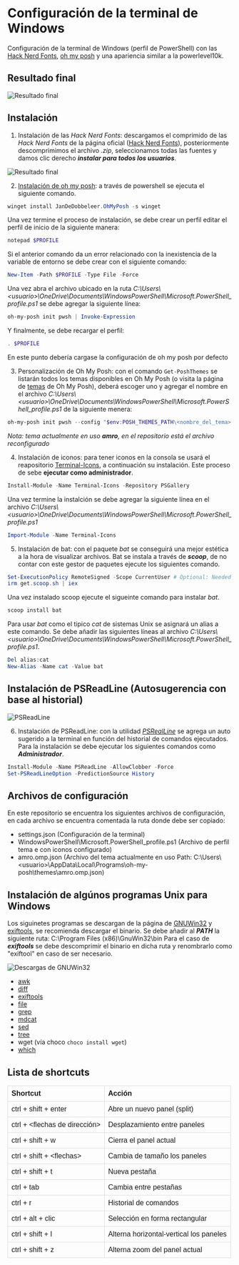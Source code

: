 # Configuración de la terminal de Windows

Configuración de la terminal de Windows (perfil de PowerShell) con las [Hack Nerd Fonts](https://www.nerdfonts.com/), [oh my posh](https://ohmyposh.dev) y una apariencia similar a la powerlevel10k.

## Resultado final 

![Resultado final](./assets/resultado_final.png)

## Instalación 

1. Instalación de las _Hack Nerd Fonts_: descargamos el comprimido de las _Hack Nerd Fonts_ de la página oficial ([Hack Nerd Fonts](https://www.nerdfonts.com/font-downloads)), posteriormente descomprimimos el archivo _.zip_, seleccionamos todas las fuentes y damos clic derecho ***instalar para todos los usuarios***. 

![Resultado final](./assets/hack_nerd_fonts.png)

2.  [Instalación de oh my posh](https://ohmyposh.dev/docs/installation/windows): a través de powershell se ejecuta el siguiente comando.

```powershell
winget install JanDeDobbeleer.OhMyPosh -s winget
```

Una vez termine el proceso de instalación, se debe crear un perfil editar el perfil de inicio de la siguiente manera:

```powershell
notepad $PROFILE
```

Si el anterior comando da un error relacionado con la inexistencia de la variable de entorno se debe crear con el siguiente comando:

```powershell
New-Item -Path $PROFILE -Type File -Force
```

Una vez abra el archivo ubicado en la ruta _C:\\Users\\\<usuario\>\\OneDrive\\Documents\\WindowsPowerShell\\Microsoft.PowerShell_profile.ps1_  se debe agregar la siguiente línea:

```powershell
oh-my-posh init pwsh | Invoke-Expression
```

Y finalmente, se debe recargar el perfil:

```powershell
. $PROFILE
```

En este punto debería cargase la configuración de oh my posh por defecto

3. Personalización de Oh My Posh: con el comando `Get-PoshThemes` se listarán todos los temas disponibles en Oh My Posh (o visita la página de [temas](https://ohmyposh.dev/docs/themes) de Oh My Posh), deberá escoger uno y agregar el nombre en el archivo _C:\\Users\\\<usuario\>\\OneDrive\\Documents\\WindowsPowerShell\\Microsoft.PowerShell_profile.ps1_ de la siguiente menera:

```powershell
oh-my-posh init pwsh --config "$env:POSH_THEMES_PATH\<nombre_del_tema>.omp.json" | Invoke-Expression
```
_Nota: tema actualmente en uso **amro**, en el repositorio está el archivo reconfigurado_

4. Instalación de iconos: para tener iconos en la consola se usará el reapositorio [Terminal-Icons](https://github.com/devblackops/Terminal-Icons), a continuación su instalación. Este proceso de sebe **ejecutar como administrador**.

```powershell
Install-Module -Name Terminal-Icons -Repository PSGallery
```

Una vez termine la instalción se debe agregar la siguiente línea en el archivo _C:\\Users\\\<usuario\>\\OneDrive\\Documents\\WindowsPowerShell\\Microsoft.PowerShell_profile.ps1_

```powershell
Import-Module -Name Terminal-Icons
````

5. Instalación de bat: con el paquete _bat_ se conseguirá una mejor estética a la hora de visualizar archivos. Bat se instala a través de ***scoop***, de no contar con este gestor de paquetes ejecute los siguientes comando.

```powershell
Set-ExecutionPolicy RemoteSigned -Scope CurrentUser # Optional: Needed to run a remote script the first time
irm get.scoop.sh | iex
```

Una vez instalado scoop ejecute el sigueinte comando para instalar _bat_.

```powershell
scoop install bat
```

Para usar _bat_ como el tipico _cat_ de sistemas Unix se asignará un alias a este comando. Se debe añadir las siguientes líneas al archivo _C:\\Users\\\<usuario\>\\OneDrive\\Documents\\WindowsPowerShell\\Microsoft.PowerShell_profile.ps1_.

```powershell
Del alias:cat
New-Alias -Name cat -Value bat
```
## Instalación de PSReadLine (Autosugerencia con base al historial)

![PSReadLine](./assets/psreadline.png)

6. Instalación de PSReadLine: con la utilidad [_PSRealLine_](https://learn.microsoft.com/en-us/powershell/module/psreadline/about/about_psreadline?view=powershell-7.3) se agrega un auto sugerido a la terminal en función del historial de comandos ejecutados. Para la instalación se debe ejecutar los siguientes comandos como ***Administrador***.

```powershell
Install-Module -Name PSReadLine -AllowClobber -Force
Set-PSReadLineOption -PredictionSource History
```

## Archivos de configuración

En este repositorio se encuentra los siguientes archivos de configuración, en cada archivo se encuentra comentada la ruta donde debe ser copiado:
- settings.json (Configuración de la terminal)
- WindowsPowerShell\Microsoft.PowerShell_profile.ps1 (Archivo de perfil tema e con iconos configurado)
- amro.omp.json (Archivo del tema actualmente en uso Path: C:\\Users\\\<usuario\>\\AppData\\Local\\Programs\\oh-my-posh\\themes\\amro.omp.json)

## Instalación de algúnos programas Unix para Windows
Los siguinetes programas se descargan de la página de [GNUWin32](https://gnuwin32.sourceforge.net/packages.html) y [exiftools](https://exiftool.org/), se recomienda descargar el binario. Se debe añadir al ***PATH*** la siguiente ruta: C:\\Program Files (x86)\\GnuWin32\\bin
Para el caso de ***exiftools*** se debe descomprimir el binario en dicha ruta y renombrarlo como "exiftool" en caso de ser necesario.

![Descargas de GNUWin32](./assets/gnuwin32.png)

- [awk](https://gnuwin32.sourceforge.net/packages/gawk.htm)
- [diff](https://gnuwin32.sourceforge.net/packages/diffutils.htm)
- [exiftools](https://exiftool.org/)
- [file](https://gnuwin32.sourceforge.net/packages/file.htm)
- [grep](https://gnuwin32.sourceforge.net/packages/grep.htm)
- [mdcat](https://github.com/swsnr/mdcat/releases)
- [sed](https://gnuwin32.sourceforge.net/packages/sed.htm)
- [tree](https://gnuwin32.sourceforge.net/packages/tree.htm)
- wget (vía choco `choco install wget`)
- [which](https://gnuwin32.sourceforge.net/packages/which.htm)


## Lista de shortcuts 

<table style="font-family: arial, sans-serif; border-collapse: collapse; width: 100%;">
	<tr style="border: 1px solid #dddddd; text-align: left; padding: 8px;">
		<td style="border: 1px solid #dddddd; text-align: left; padding: 8px;"><strong>Shortcut</strong></td>
		<td style="border: 1px solid #dddddd; text-align: left; padding: 8px;"><strong>Acción</strong></td>
	</tr>
	<tr  style="border: 1px solid #dddddd; text-align: left; padding: 8px;">
		<td style="border: 1px solid #dddddd; text-align: left; padding: 8px;">ctrl + shift + enter</td>
		<td style="border: 1px solid #dddddd; text-align: left; padding: 8px;">Abre un nuevo panel (split)</td>
	</tr>
	<tr  style="border: 1px solid #dddddd; text-align: left; padding: 8px;">
		<td style="border: 1px solid #dddddd; text-align: left; padding: 8px;">ctrl + &ltflechas de dirección&gt</td>
		<td style="border: 1px solid #dddddd; text-align: left; padding: 8px;">Desplazamiento entre paneles</td>
	</tr>
	<tr  style="border: 1px solid #dddddd; text-align: left; padding: 8px;">
		<td style="border: 1px solid #dddddd; text-align: left; padding: 8px;">ctrl + shift + w</td>
		<td style="border: 1px solid #dddddd; text-align: left; padding: 8px;">Cierra el panel actual</td>
	</tr>
	<tr  style="border: 1px solid #dddddd; text-align: left; padding: 8px;">
		<td style="border: 1px solid #dddddd; text-align: left; padding: 8px;">ctrl + shift + &ltflechas&gt</td>
		<td style="border: 1px solid #dddddd; text-align: left; padding: 8px;">Cambia de tamaño los paneles</td>
	</tr>
	<tr  style="border: 1px solid #dddddd; text-align: left; padding: 8px;">
		<td style="border: 1px solid #dddddd; text-align: left; padding: 8px;">ctrl + shift + t</td>
		<td style="border: 1px solid #dddddd; text-align: left; padding: 8px;">Nueva pestaña</td>
	</tr>
	<tr  style="border: 1px solid #dddddd; text-align: left; padding: 8px;">
		<td style="border: 1px solid #dddddd; text-align: left; padding: 8px;">ctrl + tab</td>
		<td style="border: 1px solid #dddddd; text-align: left; padding: 8px;">Cambia entre pestañas</td>
	</tr>
	<tr  style="border: 1px solid #dddddd; text-align: left; padding: 8px;">
		<td style="border: 1px solid #dddddd; text-align: left; padding: 8px;">ctrl + r</td>
		<td style="border: 1px solid #dddddd; text-align: left; padding: 8px;">Historial de comandos</td>
	</tr>
	<tr  style="border: 1px solid #dddddd; text-align: left; padding: 8px;">
		<td style="border: 1px solid #dddddd; text-align: left; padding: 8px;">ctrl + alt + clic</td>
		<td style="border: 1px solid #dddddd; text-align: left; padding: 8px;">Selección en forma rectangular</td>
	</tr>
	<tr  style="border: 1px solid #dddddd; text-align: left; padding: 8px;">
		<td style="border: 1px solid #dddddd; text-align: left; padding: 8px;">ctrl + shift + l</td>
		<td style="border: 1px solid #dddddd; text-align: left; padding: 8px;">Alterna horizontal-vertical los paneles</td>
	</tr>
	<tr  style="border: 1px solid #dddddd; text-align: left; padding: 8px;">
		<td style="border: 1px solid #dddddd; text-align: left; padding: 8px;">ctrl + shift + z</td>
		<td style="border: 1px solid #dddddd; text-align: left; padding: 8px;">Alterna zoom del panel actual</td>
	</tr>
</table>
